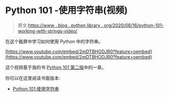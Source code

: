 # Python 101 -使用字符串(视频)

> 原文:[https://www . blog . python library . org/2020/06/16/python-101-working-with-strings-video/](https://www.blog.pythonlibrary.org/2020/06/16/python-101-working-with-strings-video/)

在这个截屏中学习如何使用 Python 中的字符串。

[https://www.youtube.com/embed/2mDTBHODJR0?feature=oembed](https://www.youtube.com/embed/2mDTBHODJR0?feature=oembed)

这个视频基于我的书 [Python 101 第二版](https://leanpub.com/py101)中的一章。

你可以在这里阅读书面版本:

*   [Python 101:使用字符串](https://www.blog.pythonlibrary.org/2020/04/07/python-101-working-with-strings/)